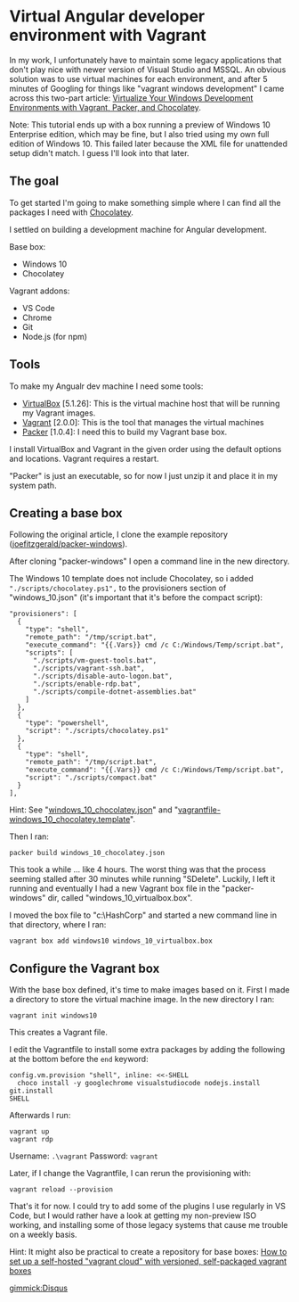 # Virtual Angular developer environment with Vagrant 

In my work, I unfortunately have to maintain some legacy applications that don't play nice with newer version of Visual Studio and MSSQL. An obvious solution was to use virtual machines for each environment, and after 5 minutes of Googling for things like "vagrant windows development" I came across this two-part article: [Virtualize Your Windows Development Environments with Vagrant, Packer, and Chocolatey](http://www.developer.com/net/virtualize-your-windows-development-environments-with-vagrant-packer-and-chocolatey-part-1.html).

Note: This tutorial ends up with a box running a preview of Windows 10 Enterprise edition, which may be fine, but I also tried using my own full edition of Windows 10. This failed later because the XML file for unattended setup didn't match. I guess I'll look into that later.

## The goal

To get started I'm going to make something simple where I can find all the packages I need with [Chocolatey](https://chocolatey.org). 

I settled on building a development machine for Angular development.

Base box:

* Windows 10
* Chocolatey

Vagrant addons:

* VS Code
* Chrome
* Git
* Node.js (for npm)

## Tools

To make my Angualr dev machine I need some tools:

* [VirtualBox](https://www.virtualbox.org/wiki/Downloads) [5.1.26]:
  This is the virtual machine host that will be running my Vagrant images.
* [Vagrant](https://www.vagrantup.com/downloads.html) [2.0.0]:
  This is the tool that manages the virtual machines
* [Packer](https://www.packer.io/downloads.html) [1.0.4]:
  I need this to build my Vagrant base box.

I install VirtualBox and Vagrant in the given order using the default options and locations. Vagrant requires a restart.

"Packer" is just an executable, so for now I just unzip it and place it in my system path.

## Creating a base box

Following the original article, I clone the example repository
([joefitzgerald/packer-windows](https://github.com/joefitzgerald/packer-windows.git)).

<!--
I copied my Windows Professional 10 ISO into "packer-windows\iso\windows10.iso".

I then calculated the SHA1 checksum using [File Checksum Integrity Verifier](https://support.microsoft.com/en-us/help/841290)

    fciv.exe -sha1 .\iso\windows10.iso

I edited "packer-windows\answer_files\10\Autounattend.xml" to set the &lt;ProductKey&gt;, remembering to wrap the key with &lt;Key&gt; tags.

    packer build -var iso_url=./iso/windows10.iso -var iso_checksum=c42b107cb8930ca82a42be0f9325a37be2e8ff64 windows_10.json

This sort of works, but fails because the answers in the autounattend.xml file doesn't match the ISO :/
-->

After cloning "packer-windows" I open a command line in the new directory.

The Windows 10 template does not include Chocolatey, so i added ``"./scripts/chocolatey.ps1",`` to the provisioners section of "windows_10.json" (it's important that it's before the compact script):

    "provisioners": [
      {
        "type": "shell",
        "remote_path": "/tmp/script.bat",
        "execute_command": "{{.Vars}} cmd /c C:/Windows/Temp/script.bat",
        "scripts": [
          "./scripts/vm-guest-tools.bat",
          "./scripts/vagrant-ssh.bat",
          "./scripts/disable-auto-logon.bat",
          "./scripts/enable-rdp.bat",
          "./scripts/compile-dotnet-assemblies.bat"
        ]
      },
      {
        "type": "powershell",
        "script": "./scripts/chocolatey.ps1"
      },
      {
        "type": "shell",
        "remote_path": "/tmp/script.bat",
        "execute_command": "{{.Vars}} cmd /c C:/Windows/Temp/script.bat",
        "script": "./scripts/compact.bat"
      }
    ],

Hint: See "[windows_10_chocolatey.json](windows_10_chocolatey.json)" and "[vagrantfile-windows_10_chocolatey.template](vagrantfile-windows_10_chocolatey.template)".

Then I ran:

    packer build windows_10_chocolatey.json

This took a while ... like 4 hours. The worst thing was that the process seeming stalled after 30 minutes while running "SDelete". Luckily, I left it running and eventually I had a new Vagrant box file in the "packer-windows" dir, called "windows_10_virtualbox.box".

I moved the box file to "c:\HashCorp" and started a new command line in that directory, where I ran:

    vagrant box add windows10 windows_10_virtualbox.box

## Configure the Vagrant box

With the base box defined, it's time to make images based on it. First I made a directory to store the virtual machine image. In the new directory I ran: 

    vagrant init windows10

This creates a Vagrant file.

I edit the Vagrantfile to install some extra packages by adding the following at the bottom before the ``end`` keyword:

    config.vm.provision "shell", inline: <<-SHELL
      choco install -y googlechrome visualstudiocode nodejs.install git.install
    SHELL

Afterwards I run:

    vagrant up
    vagrant rdp

Username: ``.\vagrant``
Password: ``vagrant``

Later, if I change the Vagrantfile, I can rerun the provisioning with:

    vagrant reload --provision

That's it for now. I could try to add some of the plugins I use regularly in VS Code, but I would rather have a look at getting my non-preview ISO working, and installing some of those legacy systems that cause me trouble on a weekly basis.

Hint: It might also be practical to create a repository for base boxes: [How to set up a self-hosted "vagrant cloud" with versioned, self-packaged vagrant boxes](https://github.com/hollodotme/Helpers/blob/master/Tutorials/vagrant/self-hosted-vagrant-boxes-with-versioning.md)

<!-- https://scotch.io/tutorials/how-to-create-a-vagrant-base-box-from-an-existing-one -->

[gimmick:Disqus](swissarmyronin-github-io)